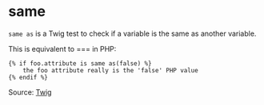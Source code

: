 # same

`same as` is a Twig test to check if a variable is the same as another variable. 

This is equivalent to === in PHP:

```twig
{% if foo.attribute is same as(false) %}
    the foo attribute really is the 'false' PHP value
{% endif %}
```

Source: [Twig](https://twig.symfony.com/doc/3.x/tests/sameas.html)
